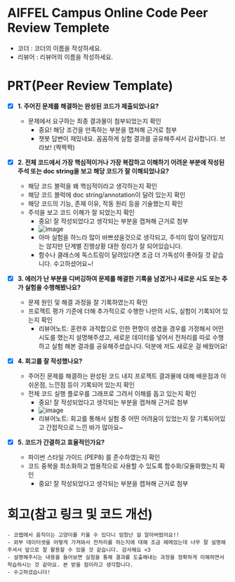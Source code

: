 # AIFFEL Campus Online Code Peer Review Templete
- 코더 : 코더의 이름을 작성하세요.
- 리뷰어 : 리뷰어의 이름을 작성하세요.


# PRT(Peer Review Template)
- [x]  **1. 주어진 문제를 해결하는 완성된 코드가 제출되었나요?**
    - 문제에서 요구하는 최종 결과물이 첨부되었는지 확인
        - 중요! 해당 조건을 만족하는 부분을 캡쳐해 근거로 첨부
        - 챗봇 답변이 재밌네요. 꼼꼼하게 실험 결과를 공유해주셔서 감사합니다. 브라보! (짝짝짝)
    
- [x]  **2. 전체 코드에서 가장 핵심적이거나 가장 복잡하고 이해하기 어려운 부분에 작성된 
주석 또는 doc string을 보고 해당 코드가 잘 이해되었나요?**
    - 해당 코드 블럭을 왜 핵심적이라고 생각하는지 확인
    - 해당 코드 블럭에 doc string/annotation이 달려 있는지 확인
    - 해당 코드의 기능, 존재 이유, 작동 원리 등을 기술했는지 확인
    - 주석을 보고 코드 이해가 잘 되었는지 확인
        - 중요! 잘 작성되었다고 생각되는 부분을 캡쳐해 근거로 첨부
        - ![image](https://github.com/user-attachments/assets/3902645f-6e8d-4424-bb5a-fc7f9648dc2b)
        - 아마 실험을 하느라 많이 바쁘셨을것으로 생각되고, 주석이 많이 달려있지는 않지만 단계별 진행상황 대한 정리가 잘 되어있습니다.
        - 함수나 클래스에 독스트링이 달려있다면 조금 더 가독성이 좋아질 것 같습니다. 수고하셨어요~!

        
- [x]  **3. 에러가 난 부분을 디버깅하여 문제를 해결한 기록을 남겼거나
새로운 시도 또는 추가 실험을 수행해봤나요?**
    - 문제 원인 및 해결 과정을 잘 기록하였는지 확인
    - 프로젝트 평가 기준에 더해 추가적으로 수행한 나만의 시도, 
    실험이 기록되어 있는지 확인
        - 리뷰어노트: 훈련후 과적합으로 인한 편향이 생겼을 경우를 가정해서 어떤 시도를 했는지 설명해주셨고, 새로운 데이터를 넣어서 전처리를 따로 수행하고 실험 해본 결과를 공유해주셨습니다. 덕분에 저도 새로운 걸 배웠어요! 

        
- [x]  **4. 회고를 잘 작성했나요?**
    - 주어진 문제를 해결하는 완성된 코드 내지 프로젝트 결과물에 대해
    배운점과 아쉬운점, 느낀점 등이 기록되어 있는지 확인
    - 전체 코드 실행 플로우를 그래프로 그려서 이해를 돕고 있는지 확인
        - 중요! 잘 작성되었다고 생각되는 부분을 캡쳐해 근거로 첨부
        - ![image](https://github.com/user-attachments/assets/2d18c6e9-72c6-4746-9d4c-dcee6646c43f)
        - 리뷰어노트: 회고를 통해서 실험 중 어떤 어려움이 있었는지 잘 기록되어있고 간접적으로 느낀 바가 많아요~  
        
- [x]  **5. 코드가 간결하고 효율적인가요?**
    - 파이썬 스타일 가이드 (PEP8) 를 준수하였는지 확인
    - 코드 중복을 최소화하고 범용적으로 사용할 수 있도록 함수화/모듈화했는지 확인
        - 중요! 잘 작성되었다고 생각되는 부분을 캡쳐해 근거로 첨부


# 회고(참고 링크 및 코드 개선)
```
- 코랩에서 움직이는 고양이를 키울 수 있다니 엄청난 걸 알아버렸어요!!
- 외부 데이터셋을 어떻게 가져와서 전처리를 하는지에 대해 조금 헤메었는데 너무 잘 설명해주셔서 앞으로 잘 활용할 수 있을 것 같습니다. 감사해요 <3
- 설명해주시는 내용을 들어보면 실험을 통해 결과를 도출해내는 과정을 정확하게 이해하면서 학습하시는 것 같아요. 본 받을 점이라고 생각합니다.
- 수고하셨습니다!
```
